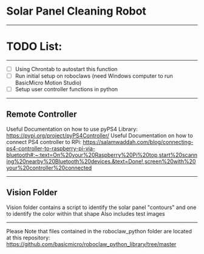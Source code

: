 # Solar Panel Cleaning Robot
----
# TODO List:
----
- [ ] Using Chrontab to autostart this function
- [ ] Run initial setup on roboclaws (need Windows computer to run BasicMicro Motion Studio)
- [ ] Setup user controller functions in python
----
## Remote Controller
Useful Documentation on how to use pyPS4 Library: https://pypi.org/project/pyPS4Controller/
Useful Documentation on how to connect PS4 controller to RPi: https://salamwaddah.com/blog/connecting-ps4-controller-to-raspberry-pi-via-bluetooth#:~:text=On%20your%20Raspberry%20Pi%20top,start%20scanning%20nearby%20Bluetooth%20devices.&text=Done!,screen%20with%20your%20controller%20connected

----
## Vision Folder
Vision folder contains a script to identify the solar panel "contours" and one to identify the color within that shape
Also includes test images

---
Please Note that files contained in the roboclaw_python folder are located at this repository: https://github.com/basicmicro/roboclaw_python_library/tree/master